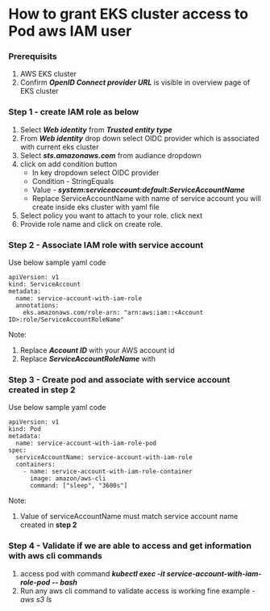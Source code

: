 # How to grant EKS cluster access to Pod aws IAM user

### Prerequisits

1. AWS EKS cluster
2. Confirm _**OpenID Connect provider URL**_ is visible in overview page of EKS cluster

### Step 1 - create IAM role as below

1. Select _**Web identity**_ from _**Trusted entity type**_
2. From _**Web identity**_ drop down select OIDC provider which is associated with current eks cluster
3. Select _**sts.amazonaws.com**_ from audiance dropdown
4. click on add condition button
   - In key dropdown select OIDC provider
   - Condition - StringEquals
   - Value - _**system:serviceaccount:default:ServiceAccountName**_
   - Replace ServiceAccountName with name of service account you will create inside eks cluster with yaml file
5. Select policy you want to attach to your role. click next
6. Provide role name and click on create role.

### Step 2 - Associate IAM role with service account

Use below sample yaml code

```
apiVersion: v1
kind: ServiceAccount
metadata:
  name: service-account-with-iam-role
  annotations:
    eks.amazonaws.com/role-arn: "arn:aws:iam::<Account ID>:role/ServiceAccountRoleName"
```

Note:

1. Replace **_Account ID_** with your AWS account id
2. Replace **_ServiceAccountRoleName_** with

### Step 3 - Create pod and associate with service account created in **step 2**

Use below sample yaml code

```
apiVersion: v1
kind: Pod
metadata:
  name: service-account-with-iam-role-pod
spec:
  serviceAccountName: service-account-with-iam-role
  containers:
    - name: service-account-with-iam-role-container
      image: amazon/aws-cli
      command: ["sleep", "3600s"]
```

Note:

1. Value of serviceAccountName must match service account name created in **step 2**

### Step 4 - Validate if we are able to access and get information with aws cli commands

1. access pod with command _**kubectl exec -it service-account-with-iam-role-pod -- bash**_
2. Run any aws cli command to validate access is working fine example - _*aws s3 ls*_
